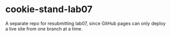 # cookie-stand-lab07
A separate repo for resubmitting lab07, since GitHub pages can only deploy a live site from one branch at a time.
